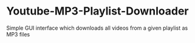 # Youtube-MP3-Playlist-Downloader
Simple GUI interface which downloads all videos from a given playlist as MP3 files
